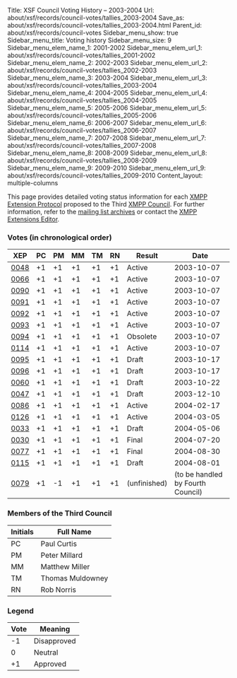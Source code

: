 Title: XSF Council Voting History – 2003-2004
Url: about/xsf/records/council-votes/tallies_2003-2004
Save_as: about/xsf/records/council-votes/tallies_2003-2004.html
Parent_id: about/xsf/records/council-votes
Sidebar_menu_show: true
Sidebar_menu_title: Voting history
Sidebar_menu_size: 9
Sidebar_menu_elem_name_1: 2001-2002
Sidebar_menu_elem_url_1: about/xsf/records/council-votes/tallies_2001-2002
Sidebar_menu_elem_name_2: 2002-2003
Sidebar_menu_elem_url_2: about/xsf/records/council-votes/tallies_2002-2003
Sidebar_menu_elem_name_3: 2003-2004
Sidebar_menu_elem_url_3: about/xsf/records/council-votes/tallies_2003-2004
Sidebar_menu_elem_name_4: 2004-2005
Sidebar_menu_elem_url_4: about/xsf/records/council-votes/tallies_2004-2005
Sidebar_menu_elem_name_5: 2005-2006
Sidebar_menu_elem_url_5: about/xsf/records/council-votes/tallies_2005-2006
Sidebar_menu_elem_name_6: 2006-2007
Sidebar_menu_elem_url_6: about/xsf/records/council-votes/tallies_2006-2007
Sidebar_menu_elem_name_7: 2007-2008
Sidebar_menu_elem_url_7: about/xsf/records/council-votes/tallies_2007-2008
Sidebar_menu_elem_name_8: 2008-2009
Sidebar_menu_elem_url_8: about/xsf/records/council-votes/tallies_2008-2009
Sidebar_menu_elem_name_9: 2009-2010
Sidebar_menu_elem_url_9: about/xsf/records/council-votes/tallies_2009-2010
Content_layout: multiple-columns

This page provides detailed voting status information for each [XMPP Extension Protocol] proposed to the Third [XMPP Council](2003-2004). For further information, refer to the [mailing list archives] or contact the [XMPP Extensions Editor].

### Votes (in chronological order)

| XEP    | PC  | PM | MM  | TM  | RN  | Result       | Date                              |
|--------|-----|----|-----|-----|-----|--------------|-----------------------------------|
| [0048] | +1  | +1 | +1  | +1  | +1  | Active       | 2003-10-07                        |
| [0066] | +1  | +1 | +1  | +1  | +1  | Active       | 2003-10-07                        |
| [0090] | +1  | +1 | +1  | +1  | +1  | Active       | 2003-10-07                        |
| [0091] | +1  | +1 | +1  | +1  | +1  | Active       | 2003-10-07                        |
| [0092] | +1  | +1 | +1  | +1  | +1  | Active       | 2003-10-07                        |
| [0093] | +1  | +1 | +1  | +1  | +1  | Active       | 2003-10-07                        |
| [0094] | +1  | +1 | +1  | +1  | +1  | Obsolete     | 2003-10-07                        |
| [0114] | +1  | +1 | +1  | +1  | +1  | Active       | 2003-10-07                        |
| [0095] | +1  | +1 | +1  | +1  | +1  | Draft        | 2003-10-17                        |
| [0096] | +1  | +1 | +1  | +1  | +1  | Draft        | 2003-10-17                        |
| [0060] | +1  | +1 | +1  | +1  | +1  | Draft        | 2003-10-22                        |
| [0047] | +1  | +1 | +1  | +1  | +1  | Draft        | 2003-12-10                        |
| [0086] | +1  | +1 | +1  | +1  | +1  | Active       | 2004-02-17                        |
| [0126] | +1  | +1 | +1  | +1  | +1  | Active       | 2004-03-05                        |
| [0033] | +1  | +1 | +1  | +1  | +1  | Draft        | 2004-05-06                        |
| [0030] | +1  | +1 | +1  | +1  | +1  | Final        | 2004-07-20                        |
| [0077] | +1  | +1 | +1  | +1  | +1  | Final        | 2004-08-30                        |
| [0115] | +1  | +1 | +1  | +1  | +1  | Draft        | 2004-08-01                        |
| [0079] | +1  | -1 | +1  | +1  | +1  | (unfinished) | (to be handled by Fourth Council) |

### Members of the Third Council

| Initials | Full Name        |
|----------|------------------|
| PC       | Paul Curtis      |
| PM       | Peter Millard    |
| MM       | Matthew Miller   |
| TM       | Thomas Muldowney |
| RN       | Rob Norris       |

### Legend

| Vote | Meaning      |
|------|--------------|
| -1   | Disapproved  |
| 0    | Neutral      |
| +1   | Approved     |

  [XMPP Extension Protocol]: /extensions/
  [XMPP Council]: /council/
  [mailing list archives]: https://mail.jabber.org/pipermail/council/
  [XMPP Extensions Editor]: /extensions/editor.shtml
  [0048]: /extensions/xep-0048.html
  [0066]: /extensions/xep-0066.html
  [0090]: /extensions/xep-0090.html
  [0091]: /extensions/xep-0091.html
  [0092]: /extensions/xep-0092.html
  [0093]: /extensions/xep-0093.html
  [0094]: /extensions/xep-0094.html
  [0114]: /extensions/xep-0114.html
  [0095]: /extensions/xep-0095.html
  [0096]: /extensions/xep-0096.html
  [0060]: /extensions/xep-0060.html
  [0047]: /extensions/xep-0047.html
  [0086]: /extensions/xep-0086.html
  [0126]: /extensions/xep-0126.html
  [0033]: /extensions/xep-0033.html
  [0030]: /extensions/xep-0030.html
  [0077]: /extensions/xep-0077.html
  [0115]: /extensions/xep-0115.html
  [0079]: /extensions/xep-0079.html
